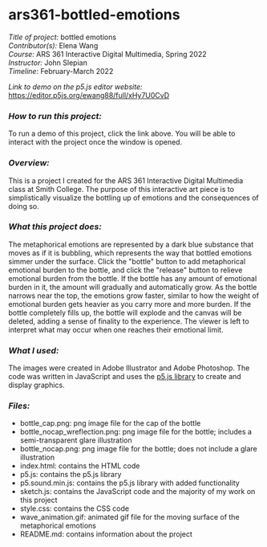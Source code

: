 # ars361-bottled-emotions

*Title of project:* bottled emotions      
*Contributor(s):* Elena Wang     
*Course:* ARS 361 Interactive Digital Multimedia, Spring 2022       
*Instructor:* John Slepian        
*Timeline:* February-March 2022       

*Link to demo on the p5.js editor website:* https://editor.p5js.org/ewang88/full/xHy7U0CvD

### *How to run this project:*      
To run a demo of this project, click the link above. You will be able to interact with the project once the window is opened.

### *Overview:*      
This is a project I created for the ARS 361 Interactive Digital Multimedia class at Smith College. The purpose of this interactive art piece is to simplistically visualize the bottling up of emotions and the consequences of doing so. 

### *What this project does:*        
The metaphorical emotions are represented by a dark blue substance that moves as if it is bubbling, which represents the way that bottled emotions simmer under the surface. Click the "bottle" button to add metaphorical emotional burden to the bottle, and click the "release" button to relieve emotional burden from the bottle. If the bottle has any amount of emotional burden in it, the amount will gradually and automatically grow. As the bottle narrows near the top, the emotions grow faster, similar to how the weight of emotional burden gets heavier as you carry more and more burden. If the bottle completely fills up, the bottle will explode and the canvas will be deleted, adding a sense of finality to the experience. The viewer is left to interpret what may occur when one reaches their emotional limit.

### *What I used:*     
The images were created in Adobe Illustrator and Adobe Photoshop. The code was written in JavaScript and uses the [p5.js library](https://p5js.org/) to create and display graphics.

### *Files:*    
* bottle_cap.png: png image file for the cap of the bottle
* bottle_nocap_wreflection.png: png image file for the bottle; includes a semi-transparent glare illustration
* bottle_nocap.png: png image file for the bottle; does not include a glare illustration
* index.html: contains the HTML code
* p5.js: contains the p5.js library
* p5.sound.min.js: contains the p5.js library with added functionality
* sketch.js: contains the JavaScript code and the majority of my work on this project
* style.css: contains the CSS code
* wave_animation.gif: animated gif file for the moving surface of the metaphorical emotions
* README.md: contains information about the project
